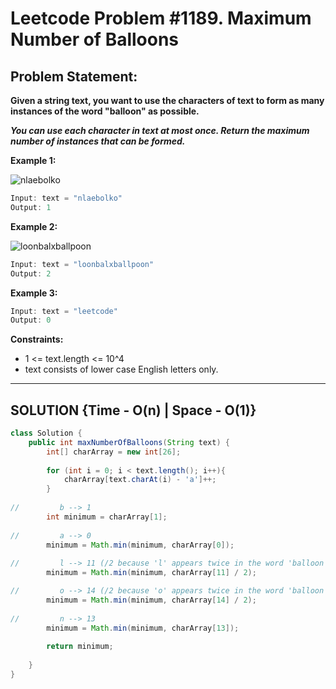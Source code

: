 # Leetcode Problem #1189. Maximum Number of Balloons

## Problem Statement:

**Given a string text, you want to use the characters of text to form as many instances of the word "balloon" as possible.**

***You can use each character in text at most once. Return the maximum number of instances that can be formed.***

**Example 1:**

![nlaebolko](https://assets.leetcode.com/uploads/2019/09/05/1536_ex1_upd.JPG)

```java
Input: text = "nlaebolko"
Output: 1
```

**Example 2:**

![loonbalxballpoon](https://assets.leetcode.com/uploads/2019/09/05/1536_ex2_upd.JPG)

```java
Input: text = "loonbalxballpoon"
Output: 2
```

**Example 3:**

```java
Input: text = "leetcode"
Output: 0
```

**Constraints:**

- 1 <= text.length <= 10^4
- text consists of lower case English letters only.
---

## SOLUTION {Time - O(n)  | Space - O(1)}

```java
class Solution {
    public int maxNumberOfBalloons(String text) {
        int[] charArray = new int[26];
        
        for (int i = 0; i < text.length(); i++){
            charArray[text.charAt(i) - 'a']++;
        }
        
//         b --> 1
        int minimum = charArray[1];
            
//         a --> 0
        minimum = Math.min(minimum, charArray[0]);
        
//         l --> 11 (/2 because 'l' appears twice in the word 'balloon')
        minimum = Math.min(minimum, charArray[11] / 2); 

//         o --> 14 (/2 because 'o' appears twice in the word 'balloon')
        minimum = Math.min(minimum, charArray[14] / 2); 
        
//         n --> 13
        minimum = Math.min(minimum, charArray[13]); 
        
        return minimum;
        
    }
}
```

